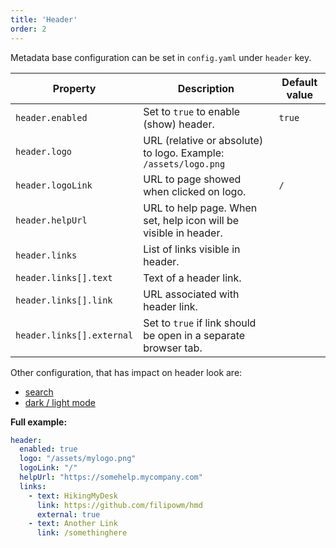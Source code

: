 ```yaml
---
title: 'Header'
order: 2
---
```


Metadata base configuration can be set in `config.yaml` under `header` key.

| Property                  | Description                                                      | Default value |
|---------------------------|------------------------------------------------------------------|---------------|
| `header.enabled`          | Set to `true` to enable (show) header.                           | `true`        |
| `header.logo`             | URL (relative or absolute) to logo. Example: `/assets/logo.png`  |               |
| `header.logoLink`         | URL to page showed when clicked on logo.                         | `/`           |
| `header.helpUrl`          | URL to help page. When set, help icon will be visible in header. |               |
| `header.links`            | List of links visible in header.                                 |               |
| `header.links[].text`     | Text of a header link.                                           |               |
| `header.links[].link`     | URL associated with header link.                                 |               |
| `header.links[].external` | Set to `true` if link should be open in a separate browser tab.  |               |

Other configuration, that has impact on header look are:
* [search](/configuration/settingup/search)
* [dark / light mode](/configuration/settingup/features#darkmode)

**Full example:**

```yaml
header:
  enabled: true
  logo: "/assets/mylogo.png"
  logoLink: "/"
  helpUrl: "https://somehelp.mycompany.com"
  links:
    - text: HikingMyDesk
      link: https://github.com/filipowm/hmd
      external: true
    - text: Another Link
      link: /somethinghere
```